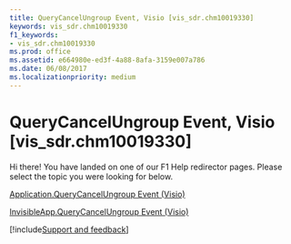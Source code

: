 ```yaml
---
title: QueryCancelUngroup Event, Visio [vis_sdr.chm10019330]
keywords: vis_sdr.chm10019330
f1_keywords:
- vis_sdr.chm10019330
ms.prod: office
ms.assetid: e664980e-ed3f-4a88-8afa-3159e007a786
ms.date: 06/08/2017
ms.localizationpriority: medium
---
```



# QueryCancelUngroup Event, Visio [vis_sdr.chm10019330]

Hi there! You have landed on one of our F1 Help redirector pages. Please select the topic you were looking for below.

[Application.QueryCancelUngroup Event (Visio)](https://msdn.microsoft.com/library/67d3b9e1-c2f3-20ba-0bb5-3ab2dc8f1564%28Office.15%29.aspx)

[InvisibleApp.QueryCancelUngroup Event (Visio)](https://msdn.microsoft.com/library/b1b24d82-86a5-6417-ba29-78f67addf206%28Office.15%29.aspx)

[!include[Support and feedback](~/includes/feedback-boilerplate.md)]